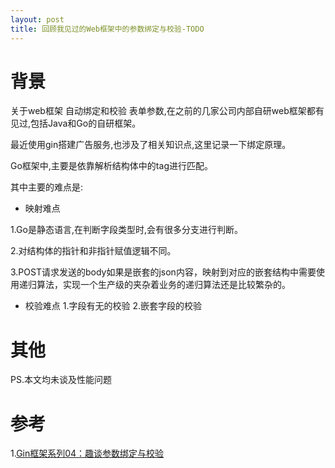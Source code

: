 ```yaml
---
layout: post
title: 回顾我见过的Web框架中的参数绑定与校验-TODO
---
```


# 背景
关于web框架 自动绑定和校验 表单参数,在之前的几家公司内部自研web框架都有见过,包括Java和Go的自研框架。

最近使用gin搭建广告服务,也涉及了相关知识点,这里记录一下绑定原理。

Go框架中,主要是依靠解析结构体中的tag进行匹配。

其中主要的难点是:

* 映射难点

1.Go是静态语言,在判断字段类型时,会有很多分支进行判断。

2.对结构体的指针和非指针赋值逻辑不同。

3.POST请求发送的body如果是嵌套的json内容，映射到对应的嵌套结构中需要使用递归算法，实现一个生产级的夹杂着业务的递归算法还是比较繁杂的。

* 校验难点
1.字段有无的校验
2.嵌套字段的校验

# 其他
PS.本文均未谈及性能问题

# 参考
1.[Gin框架系列04：趣谈参数绑定与校验](https://cloud.tencent.com/developer/article/1613060)